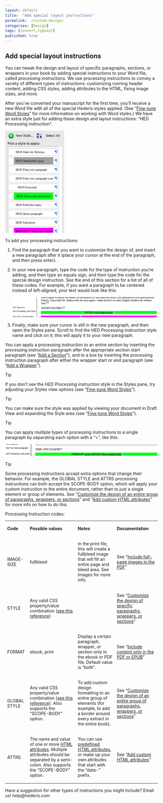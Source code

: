 ```yaml
---
layout: default
title:  "Add special layout instructions"
permalink:  /custom-design/
categories: [Design]
tags: [convert,typeset]
published: true
---
```


<section data-type="chapter" class="hsecchapter" data-hederis-type="hsecchapter" id="custom-design" data-pi-attrs="id: custom-design; data-tags: convert,typeset;" role="doc-chapter" data-tags="convert,typeset" data-author-name=" " data-book-title=" " title="Add special layout instructions"><h1 data-hederis-type="hblkchaptitle" class="hblkchaptitle" id="psb142637">Add special layout instructions</h1><p class="hblkp" data-hederis-type="hblkp" id="phXO8bdJN">You can tweak the design and layout of specific paragraphs, sections, or wrappers in your book by adding special instructions to your Word file, called <em class="hspanem" data-hederis-type="hspanem" id="pfEKUnFxa">processing instructions</em>. We use processing instructions to convey a variety of different types of instructions: customizing running header content, adding CSS styles, adding attributes to the HTML, fixing image sizes, and more.</p><p class="hblkp" data-hederis-type="hblkp" id="pZjB0JWf9">After you&#8217;ve converted your manuscript for the first time, you&#8217;ll receive a new Word file with all of the special Hederis styles applied. (See &#8220;<a href="{% post_url 2020-07-29-13-WorkingwithMicrosoftWord %}" data-hederis-type="hspana" id="pG2OhwEz3"><span class="Hyperlink" data-hederis-type="hspnspan" id="ph3GwqH3o">Fine-tune Word Styles</span></a>&#8221; for more information on working with Word styles.) We have an extra style just for adding these design and layout instructions: &#8220;HED Processing instruction&#8221;.</p><img data-hederis-type="hblkimg" class="hblkimg" id="pZC2NKmsb" src="/images/pi1.png" data-img-src="pi1.png"/><p class="hblkp" data-hederis-type="hblkp" id="pHxilOFJj">To add your processing instructions:</p><ol class="hwprnumlist" data-hederis-type="hwprnumlist" id="pa4xCSstX"><li class="hblkoli" data-hederis-type="hblkoli" id="liADH4nCnI"><p class="hblkoli" data-hederis-type="hblklip" id="pfVRKsq7N">Find the paragraph that you want to customize the design of, and insert a new paragraph after it (place your cursor at the end of the paragraph, and then press enter).</p></li><li class="hblkoli" data-hederis-type="hblkoli" id="liE0RdYmJM"><p class="hblkoli" data-hederis-type="hblklip" id="pVON3mvwp">In your new paragraph, type the code for the type of instruction you&#8217;re adding, and then type an equals sign, and then type the code for the special design instruction. See the end of this section for a list of all of these codes. For example, if you want a paragraph to be centered instead of left-aligned, your text would look like this:</p><img data-hederis-type="hblkimg" class="hblkimg" id="pbivNBv8g" src="/images/pi2.png" data-img-src="pi2.png"/></li><li class="hblkoli" data-hederis-type="hblkoli" id="li2AS9LyDX"><p class="hblkoli" data-hederis-type="hblklip" id="pCepvGRMO">Finally, make sure your cursor is still in the new paragraph, and then open the Styles pane. Scroll to find the HED Processing instruction style name and click on it; this will apply it to your new paragraph.</p></li></ol><p class="hblkp" data-hederis-type="hblkp" id="pp3wEhDkn">You can apply a processing instruction to an entire section by inserting the processing instruction paragraph after the appropriate section start paragraph (see &#8220;<a href="{% post_url 2020-07-29-16-AddaSection %}" data-hederis-type="hspana" id="pfxWmqdiu"><span class="Hyperlink" data-hederis-type="hspnspan" id="pMqs24Rix">Add a Section</span></a>&#8221;), and to a box by inserting the processing instruction paragraph after either the wrapper start or end paragraph (see &#8220;<a href="{% post_url 2020-07-29-15-AddaWrapper %}" data-hederis-type="hspana" id="pL7TeU7Py"><span class="Hyperlink" data-hederis-type="hspnspan" id="pHPDO7os7">Add a Wrapper</span></a>&#8221;).</p><aside class="hwprbox box" data-hederis-type="hwprbox" id="pQX7yPGoz" data-type="sidebar"><p class="hblktype" data-hederis-type="hblktype" id="p4j3D7gVP">Tip</p><p class="hblkp" data-hederis-type="hblkp" id="pNLc0Wn2Q">If you don&#8217;t see the <em class="hspanem" data-hederis-type="hspanem" id="pFgjtgXca">HED Processing instruction</em> style in the Styles pane, try adjusting your Styles view options (see &#8220;<a href="{% post_url 2020-07-29-13-WorkingwithMicrosoftWord %}" data-hederis-type="hspana" id="pAznXLFJ3"><span class="Hyperlink" data-hederis-type="hspnspan" id="pHUh078hH">Fine-tune Word Styles</span></a>&#8221;).</p></aside><aside class="hwprbox box" data-hederis-type="hwprbox" id="pyexZl9pA" data-type="sidebar"><p class="hblktype" data-hederis-type="hblktype" id="pefXNpptO">Tip</p><p class="hblkp" data-hederis-type="hblkp" id="pXEnObal3">You can make sure the style was applied by viewing your document in Draft View and expanding the Style area (see &#8220;<a href="{% post_url 2020-07-29-13-WorkingwithMicrosoftWord %}" data-hederis-type="hspana" id="pwR3r2WDP"><span class="Hyperlink" data-hederis-type="hspnspan" id="pPn1kU6LL">Fine-tune Word Styles</span></a>&#8221;).</p></aside><aside class="hwprbox box" data-hederis-type="hwprbox" id="pBLZvTgas" data-type="sidebar"><p class="hblktype" data-hederis-type="hblktype" id="plioMAHCP">Tip</p><p class="hblkp" data-hederis-type="hblkp" id="pFCWVwaZi">You can apply multiple types of processing instructions to a single paragraph by separating each option with a &#8220;+&#8221;, like this:</p><img data-hederis-type="hblkimg" class="hblkimg" id="pG3zXIPZ2" src="/images/pi3.png" data-img-src="pi3.png"/></aside><aside class="hwprbox box" data-hederis-type="hwprbox" id="pu0VxS3tS" data-type="sidebar"><p class="hblktype" data-hederis-type="hblktype" id="pPwsb2iHd">Tip</p><p class="hblkp" data-hederis-type="hblkp" id="plMrUfBou">Some processing instructions accept extra options that change their behavior. For example, the GLOBAL STYLE and ATTRS processing instructions can both accept the SCOPE-BODY option, which will apply your custom instruction to the entire document, rather than to just a single element or group of elements. See &#8220;<a href="{% post_url 2020-07-29-38-Customizethedesignofanentiregroupofparagraphswrappersorsections %}" data-hederis-type="hspana" id="p8m5Z5ODT"><span class="Hyperlink" data-hederis-type="hspnspan" id="pGsmaUDy3">Customize the design of an entire group of paragraphs, wrappers, or sections</span></a>&#8221; and &#8220;<a href="{% post_url 2020-07-29-64-AddcustomHTMLattributes %}" data-hederis-type="hspana" id="pt2bvwoI4"><span class="Hyperlink" data-hederis-type="hspnspan" id="pHCu7TQ6b">Add custom HTML attributes</span></a>&#8221; for more info on how to do this.</p></aside><p class="hblkp" data-hederis-type="hblkp" id="plqWR1ueO">Processing Instruction codes:</p><table id="psSnGGHkT" data-hederis-type="hwprtable" class="hwprtable"><tr data-hederis-type="hwprtr" class="hwprtr" id="pSqwm6HFl"><td data-hederis-type="hwprtd" class="hwprtd" id="pbxFp6fLx"><p class="hblkp" data-hederis-type="hblkp" id="phgORHIbv"><strong class="hspanstrong" data-hederis-type="hspanstrong" id="pkEKFIWnI">Code</strong></p></td><td data-hederis-type="hwprtd" class="hwprtd" id="p8Y41Qeui"><p class="hblkp" data-hederis-type="hblkp" id="pu8JeFul3"><strong class="hspanstrong" data-hederis-type="hspanstrong" id="phfFiJYmG">Possible values</strong></p></td><td data-hederis-type="hwprtd" class="hwprtd" id="pL1rZefGK"><p class="hblkp" data-hederis-type="hblkp" id="pHjwKiwvY"><strong class="hspanstrong" data-hederis-type="hspanstrong" id="p99SvToxd">Notes</strong></p></td><td data-hederis-type="hwprtd" class="hwprtd" id="peU9N4TRb"><p class="hblkp" data-hederis-type="hblkp" id="pzIe6k2jh"><strong class="hspanstrong" data-hederis-type="hspanstrong" id="p3QneCcfj">Documentation</strong></p></td></tr><tr data-hederis-type="hwprtr" class="hwprtr" id="pyuXjJbR4"><td data-hederis-type="hwprtd" class="hwprtd" id="p6zcqw4TQ"><p class="hblkp" data-hederis-type="hblkp" id="patS9l12s">IMAGE-SIZE</p></td><td data-hederis-type="hwprtd" class="hwprtd" id="pBuPNhNU2"><p class="hblkp" data-hederis-type="hblkp" id="poD7CkrEB">fullbleed</p></td><td data-hederis-type="hwprtd" class="hwprtd" id="pcgZHaK0L"><p class="hblkp" data-hederis-type="hblkp" id="pQEG5HnKQ">In the print file, this will create a fullbleed image that will fill an entire page and bleed area. See Images for more info.</p></td><td data-hederis-type="hwprtd" class="hwprtd" id="pCmgDR8UE"><p class="hblkp" data-hederis-type="hblkp" id="p3H0spH2Z">See &#8220;<a href="{% post_url 2020-07-29-52-Includefull-pageimagesinthePDF %}" data-hederis-type="hspana" id="pemQmyJZS"><span class="Hyperlink" data-hederis-type="hspnspan" id="p5S2rtt07">Include full-page images in the PDF</span></a>&#8221;</p></td></tr><tr data-hederis-type="hwprtr" class="hwprtr" id="pPpM8uIb0"><td data-hederis-type="hwprtd" class="hwprtd" id="pfLXXZVbA"><p class="hblkp" data-hederis-type="hblkp" id="pcfE4PmKi">STYLE</p></td><td data-hederis-type="hwprtd" class="hwprtd" id="pKLh1t5W9"><p class="hblkp" data-hederis-type="hblkp" id="pI991knQi">Any valid CSS property/value combination (<a href="https://developer.mozilla.org/en-US/docs/Web/CSS/Reference" data-hederis-type="hspana" id="pilfqy6dL"><span class="Hyperlink" data-hederis-type="hspnspan" id="pG0yuV1bd">see this reference</span></a>)</p></td><td data-hederis-type="hwprtd" class="hwprtd" id="pk4Fn7ode"/><td data-hederis-type="hwprtd" class="hwprtd" id="pUzZ9aEAk"><p class="hblkp" data-hederis-type="hblkp" id="p8pHeC5Wy">See &#8220;<a href="{% post_url 2020-07-29-37-Customizethedesignofspecificparagraphswrappersorsections %}" data-hederis-type="hspana" id="peBzN7Vo5"><span class="Hyperlink" data-hederis-type="hspnspan" id="p3pES4jzQ">Customize the design of specific paragraphs, wrappers, or sections</span></a>&#8221;</p></td></tr><tr data-hederis-type="hwprtr" class="hwprtr" id="pJMsLWh8u"><td data-hederis-type="hwprtd" class="hwprtd" id="pKq5S5ADG"><p class="hblkp" data-hederis-type="hblkp" id="pUwKI29WL">FORMAT</p></td><td data-hederis-type="hwprtd" class="hwprtd" id="pdnnHBAgV"><p class="hblkp" data-hederis-type="hblkp" id="p376uJYGl">ebook, print</p></td><td data-hederis-type="hwprtd" class="hwprtd" id="pqA8l1qoJ"><p class="hblkp" data-hederis-type="hblkp" id="pE78vWpZh">Display a certain paragraph, wrapper, or section only in the ebook or PDF file. Default value is &#8220;both&#8221;.</p></td><td data-hederis-type="hwprtd" class="hwprtd" id="pwmCc4ogz"><p class="hblkp" data-hederis-type="hblkp" id="pizQbBlcQ">See &#8220;<a href="{% post_url 2020-07-29-20-IncludecontentonlyinthePDForEPUB %}" data-hederis-type="hspana" id="pnQ99RMG5"><span class="Hyperlink" data-hederis-type="hspnspan" id="pXlIN26Ul">Include content only in the PDF or EPUB</span></a>&#8221;</p></td></tr><tr data-hederis-type="hwprtr" class="hwprtr" id="pcPEC8gS0"><td data-hederis-type="hwprtd" class="hwprtd" id="pDxdl4Lry"><p class="hblkp" data-hederis-type="hblkp" id="p6jj0QiPZ">GLOBAL STYLE</p></td><td data-hederis-type="hwprtd" class="hwprtd" id="pQH4hbKRo"><p class="hblkp" data-hederis-type="hblkp" id="pFGzVsvi2">Any valid CSS property/value combination (<a href="https://developer.mozilla.org/en-US/docs/Web/CSS/Reference" data-hederis-type="hspana" id="p07hEHK5d"><span class="Hyperlink" data-hederis-type="hspnspan" id="pAfxlYPkL">see this reference</span></a>). Also supports the &#8220;SCOPE-BODY&#8221; option.</p></td><td data-hederis-type="hwprtd" class="hwprtd" id="pp8pmXFug"><p class="hblkp" data-hederis-type="hblkp" id="pPhTSs5lj">To add custom design formatting to an entire group of elements (for example, to add a border around every extract in the entire book).</p></td><td data-hederis-type="hwprtd" class="hwprtd" id="pbwY7gjPS"><p class="hblkp" data-hederis-type="hblkp" id="pajh6sPji">See &#8220;<a href="{% post_url 2020-07-29-38-Customizethedesignofanentiregroupofparagraphswrappersorsections %}" data-hederis-type="hspana" id="pJjBLW4SC"><span class="Hyperlink" data-hederis-type="hspnspan" id="prFt5YxXv">Customize the design of an entire group of paragraphs, wrappers, or sections</span></a>&#8221;</p></td></tr><tr data-hederis-type="hwprtr" class="hwprtr" id="p1nDmhg2t"><td data-hederis-type="hwprtd" class="hwprtd" id="p5bUdjxYv"><p class="hblkp" data-hederis-type="hblkp" id="pvY7fyWT2">ATTRS</p></td><td data-hederis-type="hwprtd" class="hwprtd" id="pCdS1EYt7"><p class="hblkp" data-hederis-type="hblkp" id="pjOJbMnyY">The name and value of one or more <a href="https://developer.mozilla.org/en-US/docs/Web/HTML/Attributes" data-hederis-type="hspana" id="peeu8xEuW"><span class="Hyperlink" data-hederis-type="hspnspan" id="psMXHtSCF">HTML attributes</span></a>. Multiple attributes should be separated by a semi-colon. Also supports the &#8220;SCOPE-BODY&#8221; option.</p></td><td data-hederis-type="hwprtd" class="hwprtd" id="ppuzqFpBY"><p class="hblkp" data-hederis-type="hblkp" id="pLjeRHWwT">You can use <a href="https://developer.mozilla.org/en-US/docs/Web/HTML/Attributes" data-hederis-type="hspana" id="pjNuVCLjx"><span class="Hyperlink" data-hederis-type="hspnspan" id="pKR2rqYFW">predefined HTML attributes</span></a>, or make up your own attributes that start with the &#8220;data-&#8221; prefix.</p></td><td data-hederis-type="hwprtd" class="hwprtd" id="p3qO0m3L6"><p class="hblkp" data-hederis-type="hblkp" id="pGWvi4KYp">See &#8220;<a href="{% post_url 2020-07-29-64-AddcustomHTMLattributes %}" data-hederis-type="hspana" id="plp93rGqO"><span class="Hyperlink" data-hederis-type="hspnspan" id="pMkoY9rud">Add custom HTML attributes</span></a>&#8221;</p></td></tr></table><p class="hblkp" data-hederis-type="hblkp" id="prfwhNUQ4">Have a suggestion for other types of instructions you might include? Email us! help@hederis.com</p></section>